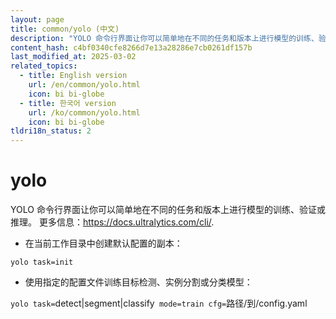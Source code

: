 ```yaml
---
layout: page
title: common/yolo (中文)
description: "YOLO 命令行界面让你可以简单地在不同的任务和版本上进行模型的训练、验证或推理。"
content_hash: c4bf0340cfe8266d7e13a28286e7cb0261df157b
last_modified_at: 2025-03-02
related_topics:
  - title: English version
    url: /en/common/yolo.html
    icon: bi bi-globe
  - title: 한국어 version
    url: /ko/common/yolo.html
    icon: bi bi-globe
tldri18n_status: 2
---
```

# yolo

YOLO 命令行界面让你可以简单地在不同的任务和版本上进行模型的训练、验证或推理。
更多信息：<https://docs.ultralytics.com/cli/>.

- 在当前工作目录中创建默认配置的副本：

`yolo task=init`

- 使用指定的配置文件训练目标检测、实例分割或分类模型：

`yolo task=`<span class="tldr-var badge badge-pill bg-dark-lm bg-white-dm text-white-lm text-dark-dm font-weight-bold">detect|segment|classify</span>` mode=train cfg=`<span class="tldr-var badge badge-pill bg-dark-lm bg-white-dm text-white-lm text-dark-dm font-weight-bold">路径/到/config.yaml</span>
